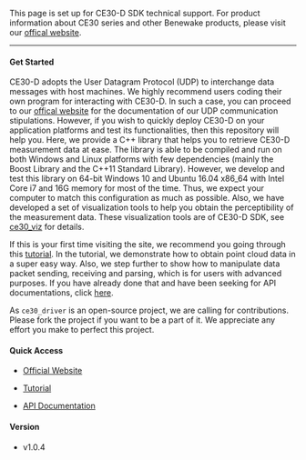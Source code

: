 This page is set up for CE30-D SDK technical support. For product information about CE30 series and other Benewake products, please visit our [offical website](http://www.benewake.com/en/index.html).

---

#### Get Started

CE30-D adopts the User Datagram Protocol (UDP) to interchange data messages with host machines. We highly recommend users coding their own program for interacting with CE30-D. In such a case, you can proceed to our [offical website](http://www.benewake.com/en/index.html) for the documentation of our UDP communication stipulations. However, if you wish to quickly deploy CE30-D on your application platforms and test its functionalities, then this repository will help you. Here, we provide a C++ library that helps you to retrieve CE30-D measurement data at ease. The library is able to be compiled and run on both Windows and Linux platforms with few dependencies (mainly the Boost Library and the C++11 Standard Library). However, we develop and test this library on 64-bit Windows 10 and Ubuntu 16.04 x86_64 with Intel Core i7 and 16G memory for most of the time. Thus, we expect your computer to match this configuration as much as possible. Also, we have developed a set of visualization tools to help you obtain the perceptibility of the measurement data. These visualization tools are of CE30-D SDK, see [ce30_viz](https://github.com/codincodee/ce30_viz) for details. 



If this is your first time visiting the site, we recommend you going through this [tutorial](tutorials/write_a_simple_server.md). In the tutorial, we demonstrate how to obtain point cloud data in a super easy way. Also, we step further to show how to manipulate data packet sending, receiving and parsing, which is for users with advanced purposes. If you have already done that and have been seeking for API documentations, click [here](api_doc/html/index.html).



As `ce30_driver` is an open-source project, we are calling for contributions. Please fork the project if you want to be a part of it. We appreciate any effort you make to perfect this project.

#### Quick Access

- [Official Website](http://www.benewake.com/en/index.html)

- [Tutorial](tutorials/write_a_simple_server.md)

- [API Documentation](api_doc/html/index.html)

#### Version

- v1.0.4
